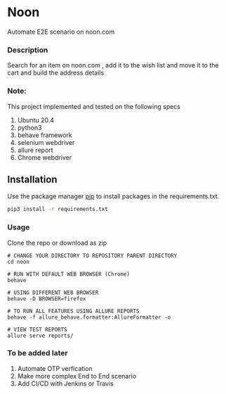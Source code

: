 # Noon 
Automate E2E scenario on noon.com

### Description
Search for an item on noon.com , add it to the wish list and move it to the cart and build the address details 
### Note:
This project implemented and tested on the following specs

1. Ubuntu 20.4
2. python3 
3. behave framework
4. selenium webdriver
5. allure report
6. Chrome webdriver

## Installation

Use the package manager [pip](https://pip.pypa.io/en/stable/) to install packages in the requirements.txt.
```bash
pip3 install -r requirements.txt
```

### Usage
Clone the repo or download as zip

```shell
# CHANGE YOUR DIRECTORY TO REPOSITORY PARENT DIRECTORY
cd noon

# RUN WITH DEFAULT WEB BROWSER (Chrome)
behave

# USING DIFFERENT WEB BROWSER
behave -D BROWSER=firefox

# TO RUN ALL FEATURES USING ALLURE REPORTS
behave -f allure_behave.formatter:AllureFormatter -o 

# VIEW TEST REPORTS
allure serve reports/
```
### To be added later
1. Automate OTP verfication 
2. Make more complex End to End scenario
3. Add CI/CD with Jenkins or Travis


